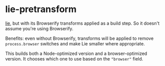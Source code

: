 lie-pretransform
=====

[lie](https://github.com/calvinmetcalf/lie), but with its Browserify transforms
applied as a build step. So it doesn't assume you're using Browserify.

Benefits: even without Browserify, transforms will be applied to remove `process.browser`
switches and make Lie smaller where appropriate.

This builds both a Node-optimized version and a browser-optimized version. It chooses which
one to use based on the `"browser"` field.
